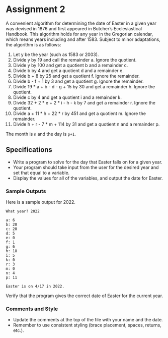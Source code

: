# Assignment 2

A convenient algorithm for determining the date of Easter in a given year was devised in 1876 and first appeared in Butcher’s Ecclesiastical Handbook. This algorithm holds for any year in the Gregorian calendar, which means years including and after 1583. Subject to minor adaptations, the algorithm is as follows:

1. Let y be the year (such as 1583 or 2003).
2. Divide y by 19 and call the remainder a. Ignore the quotient.
3. Divide y by 100 and get a quotient b and a remainder c.
4. Divide b by 4 and get a quotient d and a remainder e.
5. Divide b + 8 by 25 and get a quotient f. Ignore the remainder.
6. Divide b - f + 1 by 3 and get a quotient g. Ignore the remainder.
7. Divide 19 \* a + b - d - g + 15 by 30 and get a remainder h. Ignore the quotient.
8. Divide c by 4 and get a quotient i and a remainder k.
9. Divide 32 + 2 \* e + 2 \* i - h - k by 7 and get a remainder r. Ignore the quotient.
10. Divide a + 11 \* h + 22 \* r by 451 and get a quotient m. Ignore the remainder.
11. Divide h + r - 7 \* m + 114 by 31 and get a quotient n and a remainder p.

The month is `n` and the day is `p+1`.

## Specifications

* Write a program to solve for the day that Easter falls on for a given year.
* Your program should take input from the user for the desired year and set that equal to a variable.
* Display the values for all of the variables, and output the date for Easter.

### Sample Outputs

Here is a sample output for 2022.

```
What year? 2022

a: 6
b: 20
c: 20
d: 5
e: 0
f: 1
g: 6
h: 18
i: 5
k: 0
r: 3
m: 0
n: 4
p: 11

Easter is on 4/17 in 2022.
```

Verify that the program gives the correct date of Easter for the current year.

### Comments and Style

* Update the comments at the top of the file with your name and the date.
* Remember to use consistent styling (brace placement, spaces, returns, etc.).

